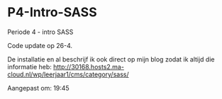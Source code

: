 # P4-Intro-SASS
Periode 4 - intro SASS

Code update op 26-4.

De installatie en al beschrijf ik ook direct op mijn blog zodat ik altijd die informatie heb: http://30168.hosts2.ma-cloud.nl/wp/leerjaar1/cms/category/sass/

Aangepast om: 19:45
